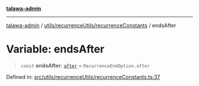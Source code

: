 [**talawa-admin**](../../../../README.md)

***

[talawa-admin](../../../../README.md) / [utils/recurrenceUtils/recurrenceConstants](../README.md) / endsAfter

# Variable: endsAfter

> `const` **endsAfter**: [`after`](../../recurrenceTypes/enumerations/RecurrenceEndOption.md#after) = `RecurrenceEndOption.after`

Defined in: [src/utils/recurrenceUtils/recurrenceConstants.ts:37](https://github.com/bint-Eve/talawa-admin/blob/bb9ac170c0ec806cc5423650a66bbe110c3af5d9/src/utils/recurrenceUtils/recurrenceConstants.ts#L37)
